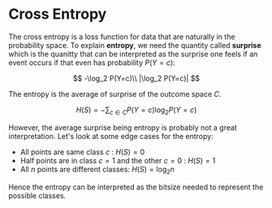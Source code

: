 #  Cross Entropy

The cross entropy is a loss function for data that are naturally in the probability space. To explain **entropy**, we need the quantity called **surprise** which is the quanitty that can be interpreted as the surprise one feels if an event occurs if that even has probability $P(Y=c)$:

$$
-\log_2 P(Y=c)\\
|\log_2 P(Y=c)|
$$

The entropy is the average of surprise of the outcome space $C$.

$$
H(S) = - \sum_{c \in C} P(Y=c) \log_2 P(Y=c)
$$

However, the average surprise being entropy is probably not a great interpretation. Let's look at some edge cases for the entropy:

* All points are same class $c$ : $H(S) = 0$
* Half points are in class $c=1$ and the other $c=0$ : $H(S) = 1$
* All $n$ points are different classes: $H(S) = \log_2 n$

Hence the entropy can be interpreted as the bitsize needed to represent the possible classes.